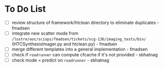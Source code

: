 # To Do List


- [ ] review structure of framework/htclean directory to eliminate duplicates - fmadsen
- [ ] integrate new scatter mode from ```/lustre/aoc/sciops/fmadsen/tickets/scg-136/imaging_tests/bin/``` (HTCSynthesisImager.py and htclean.py) - fmadsen
- [ ] merge different templates into a general implementation - fmadsen
- [ ] check if ```roadrunner``` can compute cfcache if it's not provided - sbhatnag
- [ ] check mode = predict on ```roadrunner``` - sbhatnag
